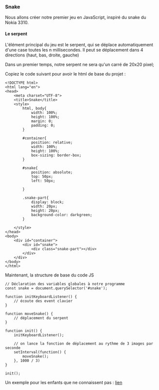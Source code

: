 ### Snake

Nous allons créer notre premier jeu en JavaScript, inspiré du snake du Nokia 3310.

#### Le serpent

L'élément principal du jeu est le serpent, qui se déplace automatiquement d'une case toutes les n millisecondes.
Il peut se déplacement dans 4 directions (haut, bas, droite, gauche)

Dans un premier temps, notre serpent ne sera qu'un carré de 20x20 pixel;

Copiez le code suivant pour avoir le html de base du projet :

```
<!DOCTYPE html>
<html lang="en">
<head>
    <meta charset="UTF-8">
    <title>Snake</title>
    <style>
        html, body{
            width: 100%;
            height: 100%;
            margin: 0;
            padding: 0;
        }

        #container{
            position: relative;
            width: 100%;
            height: 100%;
            box-sizing: border-box;
        }

        #snake{
            position: absolute;
            top: 50px;
            left: 50px;

        }

        .snake-part{
            display: block;
            width: 20px;
            height: 20px;
            background-color: darkgreen;
        }

    </style>
</head>
<body>
    <div id="container">
        <div id="snake">
            <div class="snake-part"></div>
        </div>
    </div>
</body>
</html>
```

Maintenant, la structure de base du code JS

```
// Déclaration des variables globales à notre programme
const snake = document.querySelector('#snake');

function initKeyboardListener() {
    // écoute des event clavier
}

function moveSnake() {
    // déplacement du serpent
}

function init() {
    initKeyboardListener();

    // on lance la fonction de déplacement au rythme de 3 images par seconde
    setInterval(function() {
        moveSnake();
    }, 1000 / 3)
}

init();
```


Un exemple pour les enfants que ne connaissent pas : [lien](http://patorjk.com/games/snake/)